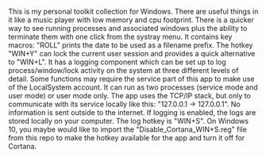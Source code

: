 This is my personal toolkit collection for Windows. There are useful things in it like a music player with low memory and cpu footprint. There is a quicker way to see running processes and associated windows plus the ability to terminate them with one click from the systray menu. It contains key macros: "ROLL" prints the date to be used as a  filename prefix. The hotkey "WIN+Y" can lock the current user session and provides a quick alternative to "WIN+L". It has a logging component which can be set up to log process/window/lock activity on the system at three different levels of detail. Some functions may require the service part of this app to make use of the LocalSystem account. It can run as two processes (service mode and user mode) or user mode only. The app uses the TCP/IP stack, but only to communicate with its service locally like this: "127.0.0.1 -> 127.0.0.1". No information is sent outside to the internet. If logging is enabled, the logs are stored locally on your computer. The log hotkey is "WIN+S". On Windows 10, you maybe would like to import the "Disable_Cortana_WIN+S.reg" file from this repo to make the hotkey available for the app and turn it off for Cortana.

